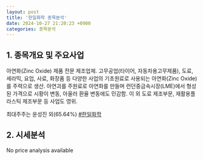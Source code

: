 ```yaml
---
layout: post
title: '한일화학 종목분석'
date: 2024-10-27 21:20:23 +0900
categories: 종목분석
---
```


## 1. 종목개요 및 주요사업

아연화(Zinc Oxide) 제품 전문 제조업체. 고무공업(타이어, 자동차용고무제품), 도료, 세라믹, 요업, 사료, 화장품 등 다양한 사업의 기초원료로 사용되는 아연화(Zinc Oxide)를 주력으로 생산. 아연괴를 주원료로 아연화를 만들며 런던중금속시장(LME)에서 형성된 가격으로 시황이 변동, 아울러 환율 변동에도 민감함. 이 외 도료 제조부문, 재활용플라스틱 제조부문 등 사업도 영위.

최대주주는 윤성진 외(65.64%)
[#한일화학](#)

## 2. 시세분석

No price analysis available
